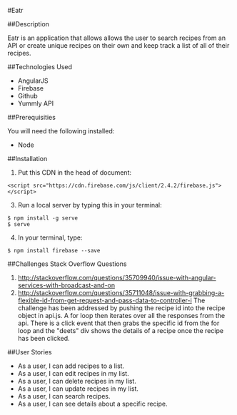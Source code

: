 #Eatr

##Description

Eatr is an application that allows allows the user to search recipes from an API or create unique recipes on their own and keep track a list of all of their recipes.

##Technologies Used

 - AngularJS
 - Firebase
 - Github
 - Yummly API

##Prerequisities

You will need the following installed:
 - Node

##Installation

1. Put this CDN in the head of document: 
```
<script src="https://cdn.firebase.com/js/client/2.4.2/firebase.js"></script>
```
3. Run a local server by typing this in your terminal: 
```
$ npm install -g serve
$ serve
```
4. In your terminal, type:
```
$ npm install firebase --save
```


##Challenges
Stack Overflow Questions
 1. http://stackoverflow.com/questions/35709940/issue-with-angular-services-with-broadcast-and-on
 2. http://stackoverflow.com/questions/35711048/issue-with-grabbing-a-flexible-id-from-get-request-and-pass-data-to-controller-i
The challenge has been addressed by pushing the recipe id into the recipe object in api.js. A for loop then iterates over all the responses from the api. There is a click event that then grabs the specific id from the for loop and the "deets" div shows the details of a recipe once the recipe has been clicked. 

##User Stories

 - As a user, I can add recipes to a list.
 - As a user, I can edit recipes in my list. 
 - As a user, I can delete recipes in my list. 
 - As a user, I can update recipes in my list. 
 - As a user, I can search recipes.
 - As a user, I can see details about a specific recipe.
